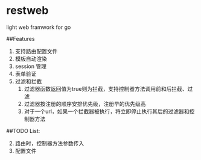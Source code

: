 restweb
=======

light web framwork for go

##Features

1. 支持路由配置文件
2. 模板自动渲染
3. session 管理
4. 表单验证
5. 过滤和拦截
	1. 过滤器函数返回值为true则为拦截，支持控制器方法调用前和后拦截、过滤
	2. 过滤器按注册的顺序安排优先级，注册早的优先级高
	3. 对于一个url，如果一个拦截器被执行，将立即停止执行其后的过滤器和控制器方法

##TODO List:

2. 路由时，控制器方法参数传入
4. 配置文件